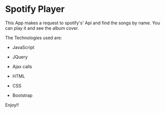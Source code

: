 # Spotify Player

This App makes a request to spotify's' Api and find the songs by name. You can play it and see the album cover.

The Technologies used are:

* JavaScript

* JQuery

* Ajax calls

* HTML

* CSS

* Bootstrap

Enjoy!!
